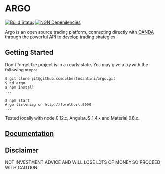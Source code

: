 # ARGO

[![Build Status](https://travis-ci.org/albertosantini/argo.png)](https://travis-ci.org/albertosantini/argo)
[![NGN Dependencies](https://david-dm.org/albertosantini/argo.png)](https://david-dm.org/albertosantini/argo)

Argo is an open source trading platform, connecting directly with [OANDA][]
through the powerful [API][] to develop trading strategies.

## Getting Started

Don't forget the project is in an early state.
You may give a try with the following steps:

```
$ git clone git@github.com:albertosantini/argo.git
$ cd argo
$ npm install
...

$ npm start
Argo listening on http://localhost:8000
...
```
Tested locally with node 0.12.x, AngularJS 1.4.x and Material 0.8.x.

## [Documentation](docs/)

## Disclaimer

NOT INVESTMENT ADVICE AND WILL LOSE LOTS OF MONEY SO PROCEED WITH CAUTION.


[OANDA]: http://fxtrade.oanda.co.uk/
[API]: http://developer.oanda.com/

